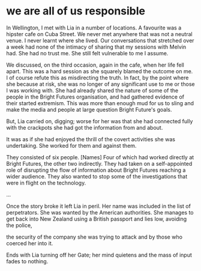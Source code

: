 # we are all of us responsible

In Wellington, I met with Lia in a number of locations. A favourite was a hipster cafe on Cuba Street. We never met anywhere that was not a neutral venue. I never learnt where she lived. Our conversations that stretched over a week had none of the intimacy of sharing that my sessions with Melvin had. She had no trust me. She still felt vulnerable to me I assume.

We discussed, on the third occasion, again in the cafe, when her life fell apart. This was a hard session as she squarely blamed the outcome on me. I of course refute this as misdirecting the truth. In fact, by the point where she because at risk, she was no longer of any significant use to me or those I was working with. She had already shared the nature of some of the people in the Bright Futures organisation, and had gathered evidence of their started extremism. This was more than enough mud for us to sling and make the media and people at large question Bright Future's goals.

But, Lia carried on, digging; worse for her was that she had connected fully with the crackpots she had got the information from and about.

It was as if she had enjoyed the thrill of the covert activities she was undertaking. She worked for them and against them.

They consisted of six people. [Names] Four of which had worked directly at Bright Futures, the other two indirectly. They had taken on a self-appointed role of disrupting the flow of information about Bright Futures reaching a wider audience. They also wanted to stop some of the investigations that were in flight on the technology.

...

Once the story broke it left Lia in peril. Her name was included in the list of perpetrators. She was wanted by the American authorities. She manages to get back into New Zealand using a British passport and lies low, avoiding the police,

the security of the company she was trying to attack and by those who coerced her into it.

Ends with Lia turning off her Gate; her mind quietens and the mass of input fades to nothing.

